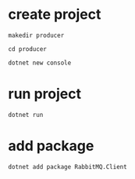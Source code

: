 # create project 
```
makedir producer

cd producer

dotnet new console

```

# run project

```dotnet run```


# add package

```
dotnet add package RabbitMQ.Client
```